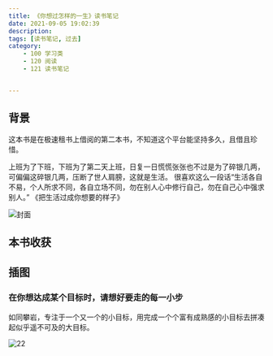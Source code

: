 ```yaml
---
title: 《你想过怎样的一生》读书笔记
date: 2021-09-05 19:02:39
description: 
tags: [读书笔记, 过去]
category:
    - 100 学习类
    - 120 阅读
    - 121 读书笔记


---
```


## 背景

这本书是在极速租书上借阅的第二本书，不知道这个平台能坚持多久，且借且珍惜。

上班为了下班，下班为了第二天上班，日复一日慌慌张张也不过是为了碎银几两，可偏偏这碎银几两，压断了世人肩膀，这就是生活。 很喜欢这么一段话“生活各自不易，个人所求不同，各自立场不同，勿在别人心中修行自己，勿在自己心中强求别人。” 《把生活过成你想要的样子》

![封面](https://cdn.jsdelivr.net/gh/Xiaolong00/raines-photo@master/blog/WechatIMG30.6ha7hfz8m1c0.jpeg)



## 本书收获



## 

## 插图

### 在你想达成某个目标时，请想好要走的每一小步

如同攀岩，专注于一个又一个的小目标，用完成一个个富有成熟感的小目标去拼凑起似乎遥不可及的大目标。

![22](https://cdn.jsdelivr.net/gh/Xiaolong00/raines-photo@master/blog/311630843335_.sx6a2lgj028.jpg)





















